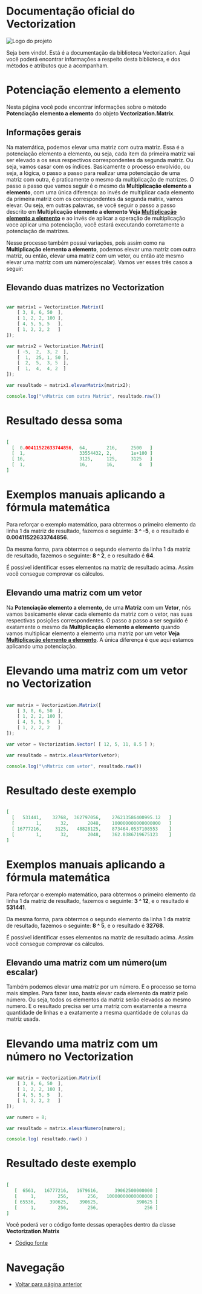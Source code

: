 # Documentação oficial do Vectorization
![Logo do projeto](https://github.com/WilliamJardim/Vectorization/blob/main/imagens/logo512x512.png)

Seja bem vindo!. Está é a documentação da biblioteca Vectorization.
Aqui você poderá encontrar informações a respeito desta biblioteca, e dos métodos e atributos que a acompanham.

# Potenciação elemento a elemento
Nesta página você pode encontrar informações sobre o método **Potenciação elemento a elemento** do objeto **Vectorization.Matrix**. 

## Informações gerais
Na matemática, podemos elevar uma matriz com outra matriz. Essa é a potenciação elemento a elemento, ou seja, cada item da primeira matriz vai ser elevado a os seus respectivos correspondentes da segunda matriz. Ou seja, vamos casar com os índices. Basicamente o processo envolvido, ou seja, a lógica, o passo a passo para realizar uma potenciação de uma matriz com outra, é praticamente o mesmo da multiplicação de matrizes. O passo a passo que vamos seguir é o mesmo da **Multiplicação elemento a elemento**, com uma única diferença: ao invés de multiplicar cada elemento da primeira matriz com os correspondentes da segunda matrix, vamos elevar. Ou seja, em outras palavras, se você seguir o passo a passo descrito em **Multiplicação elemento a elemento** **Veja [Multiplicação elemento a elemento](../Multiplicacao/page.md)** e ao invés de aplicar a operação de multiplicação voce aplicar uma potenciação, você estará executando corretamente a potenciação de matrizes.

Nesse processo também possui variações, pois assim como na **Multiplicação elemento a elemento**, podemos elevar uma matriz com outra matriz, ou então, elevar uma matriz com um vetor, ou então até mesmo elevar uma matriz com um número(escalar). Vamos ver esses três casos a seguir:

## Elevando duas matrizes no Vectorization
```javascript

var matrix1 = Vectorization.Matrix([
    [ 3, 8, 6, 50  ],
    [ 1, 2, 2, 100 ],
    [ 4, 5, 5, 5   ],
    [ 1, 2, 2, 2   ]
]);

var matrix2 = Vectorization.Matrix([
    [ -5,  2,  3, 2  ],
    [  1,  25, 1, 50 ],
    [  2,  5,  3, 5  ],
    [  1,  4,  4, 2  ]
]);

var resultado = matrix1.elevarMatrix(matrix2);

console.log("\nMatrix com outra Matrix", resultado.raw())

``` 

# Resultado dessa soma
```json

[
  [  0.00411522633744856,  64,       216,     2500   ]
  [  1,                    33554432, 2,       1e+100 ]
  [ 16,                    3125,     125,     3125   ]
  [  1,                    16,       16,         4   ]
]

```

# Exemplos manuais aplicando a fórmula matemática
Para reforçar o exemplo matemático, para obtermos o primeiro elemento da linha 1 da matriz de resultado, fazemos o seguinte: **3 ^ -5**, e o resultado é **0.00411522633744856**.

Da mesma forma, para obtermos o segundo elemento da linha 1 da matriz de resultado, fazemos o seguinte: **8 ^ 2**, e o resultado é **64**.

É possível identificar esses elementos na matriz de resultado acima. Assim você consegue comprovar os cálculos.

## Elevando uma matriz com um vetor
Na **Potenciação elemento a elemento**, de uma **Matriz** com um **Vetor**, nós vamos basicamente elevar cada elemento da matriz com o vetor, nas suas respectivas posições correspondentes. O passo a passo a ser seguido é exatamente o mesmo da **Multiplicação elemento a elemento** quando vamos multiplicar elemento a elemento uma matriz por um vetor **Veja [Multiplicação elemento a elemento](../Multiplicacao/page.md)**. A única diferença é que aqui estamos aplicando uma potenciação.

# Elevando uma matriz com um vetor no Vectorization
```javascript

var matrix = Vectorization.Matrix([
    [ 3, 8, 6, 50  ],
    [ 1, 2, 2, 100 ],
    [ 4, 5, 5, 5   ],
    [ 1, 2, 2, 2   ]
]);

var vetor = Vectorization.Vector( [ 12, 5, 11, 8.5 ] );

var resultado = matrix.elevarVetor(vetor);

console.log("\nMatrix com vetor", resultado.raw())
```

# Resultado deste exemplo
```json

[
  [   531441,    32768,  362797056,    276213586400995.12   ]
  [        1,       32,       2048,    100000000000000000   ]
  [ 16777216,     3125,   48828125,    873464.0537108553    ]
  [        1,       32,       2048,    362.0386719675123    ]
]

```

# Exemplos manuais aplicando a fórmula matemática
Para reforçar o exemplo matemático, para obtermos o primeiro elemento da linha 1 da matriz de resultado, fazemos o seguinte: **3 ^ 12**, e o resultado é **531441**.

Da mesma forma, para obtermos o segundo elemento da linha 1 da matriz de resultado, fazemos o seguinte: **8 ^ 5**, e o resultado é **32768**.

É possível identificar esses elementos na matriz de resultado acima. Assim você consegue comprovar os cálculos.

## Elevando uma matriz com um número(um escalar)
Também podemos elevar uma matriz por um número. E o processo se torna mais simples. Para fazer isso, basta elevar cada elemento da matriz pelo número. Ou seja, todos os elementos da matriz serão elevados ao mesmo numero. E o resultado precisa ser uma matriz com exatamente a mesma quantidade de linhas e a exatamente a mesma quantidade de colunas da matriz usada.

# Elevando uma matriz com um número no Vectorization
```javascript

var matrix = Vectorization.Matrix([
    [ 3, 8, 6, 50  ],
    [ 1, 2, 2, 100 ],
    [ 4, 5, 5, 5   ],
    [ 1, 2, 2, 2   ]
]);

var numero = 8;

var resultado = matrix.elevarNumero(numero);

console.log( resultado.raw() )

```

# Resultado deste exemplo
```json

[
   [  6561,   16777216,   1679616,      39062500000000 ]
   [     1,        256,       256,   10000000000000000 ]
   [ 65536,     390625,    390625,              390625 ]
   [     1,        256,       256,                 256 ]
]

```

Você poderá ver o código fonte dessas operações dentro da classe **Vectorization.Matrix**
* [Código fonte](https://github.com/WilliamJardim/Vectorization/blob/main/src/Matrix.js)

# Navegação
* [Voltar para página anterior](../page.md)
